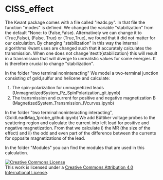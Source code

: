 # CISS_effect

The Kwant package comes with a file called "leads.py". 
In that file the function "modes" is defined. 
We changed the variable "stabilization" from the default  "None: to (False,False).  Alternatively we can change it to (True,False), (False, True) or (True,True), we found that it did not matter for our calculation. 
By changing "stabilization" in this way the internal algorithms Kwant uses are changed such that it accurately calculates the transmission. 
When one does not change \textit{stabilization} this will result in a transmission that will diverge to unrealistic values for some energies. 
It is therefore crucial to change "stabilization".


In the folder "two terminal noninteracting"
We model a two-terminal junction consisting of gold,sulfur and helicene and calculate:
1. The spin-polarization for unmagnetized leads (UnmagnetizedSystem_Pz_SpinPolarization_git.ipynb)
2. The transmission and current for positive and negative magnetization B (MagnetizedSystem_Transmission_IVcurves.ipynb)


In the folder "two terminal noninteracting interacting", (GoldLeadMag_1probe_github.ipynb)
We add Büttiker voltage probes to the scattering region and calculate the current into left lead for positive and negative magnetization. 
From that we calculate i) the MR (the size of the effect) and ii) the odd and even part of the difference between the currents for opposite magnetizations of the lead.

In the folder "Modules" you can find the modules that are used in this calculation.

<a rel="license" href="http://creativecommons.org/licenses/by/4.0/"><img alt="Creative Commons License" style="border-width:0" src="https://i.creativecommons.org/l/by/4.0/88x31.png" /></a><br />This work is licensed under a <a rel="license" href="http://creativecommons.org/licenses/by/4.0/">Creative Commons Attribution 4.0 International License</a>.
